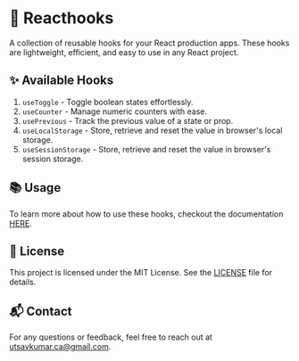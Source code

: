 # 🚀 Reacthooks

A collection of reusable hooks for your React production apps. These hooks are lightweight, efficient, and easy to use in any React project.

## ✨ Available Hooks

1. `useToggle` - Toggle boolean states effortlessly. 
2. `useCounter` - Manage numeric counters with ease.
3. `usePrevious` - Track the previous value of a state or prop.
4. `useLocalStorage` - Store, retrieve and reset the value in browser's local storage.
5. `useSessionStorage` - Store, retrieve and reset the value in browser's session storage.

## 📚 Usage

To learn more about how to use these hooks, checkout the documentation [HERE](./docs).

## 📜 License

This project is licensed under the MIT License. See the [LICENSE](./LICENSE) file for details.

## 📬 Contact

For any questions or feedback, feel free to reach out at [utsavkumar.ca@gmail.com](mailto:utsavkumar.ca@gmail.com).